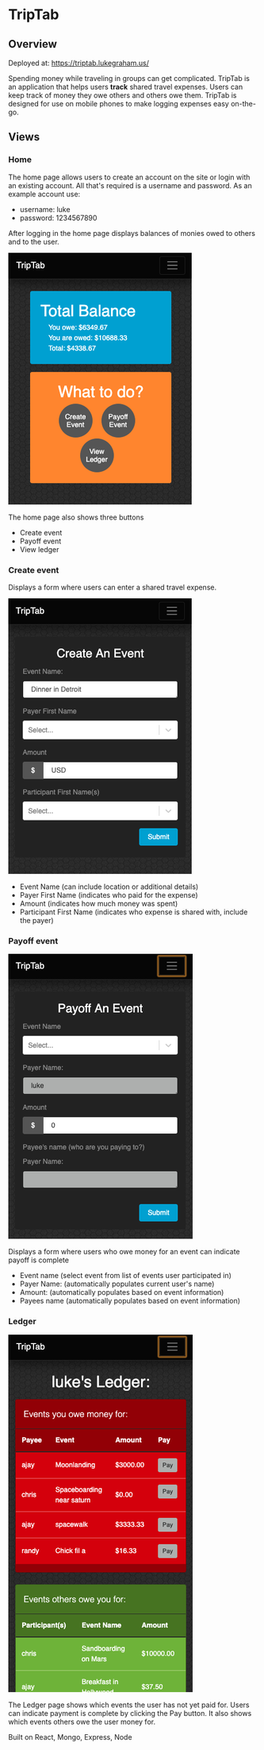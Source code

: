 # TripTab

## Overview

Deployed at: https://triptab.lukegraham.us/

Spending money while traveling in groups can get complicated.  TripTab is an application that helps users **track** shared travel expenses.  Users can keep track of money they owe others and others owe them.  TripTab is designed for use on mobile phones to make logging expenses easy on-the-go. 

## Views

### Home
The home page allows users to create an account on the site or login with an existing account.  All that's required is a username and password.  As an example account use:
* username: luke
* password: 1234567890

After logging in the home page displays balances of monies owed to others and to the user.

![Home](./readmeImages/triptab.png?raw=true "Home Page")

The home page also shows three buttons
* Create event
* Payoff event
* View ledger


### Create event

Displays a form where users can enter a shared travel expense.  

![Create Event Page](./readmeImages/createEvent.png?raw=true "Create Event Page")

* Event Name (can include location or additional details)
* Payer First Name (indicates who paid for the expense)
* Amount (indicates how much money was spent)
* Participant First Name (indicates who expense is shared with, include the payer)

### Payoff event

![Payoff Event Page](./readmeImages/payoffEvent.png?raw=true "Payoff Event Page")

Displays a form where users who owe money for an event can indicate payoff is complete

* Event name (select event from list of events user participated in)
* Payer Name: (automatically populates current user's name)
* Amount: (automatically populates based on event information)
* Payees name (automatically populates based on event information)

### Ledger

![Ledger](./readmeImages/ledger.png?raw=true "Ledger")

The Ledger page shows which events the user has not yet paid for.  Users can indicate payment is complete by clicking the Pay button.  It also shows which events others owe the user money for.





 Built on React, Mongo, Express, Node
